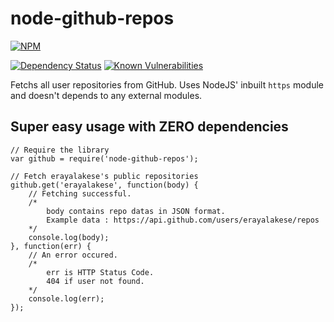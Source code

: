 # node-github-repos

[![NPM](https://nodei.co/npm/node-github-repos.png?downloads=true)](https://nodei.co/npm/node-github-repos/)

[![Dependency Status](https://david-dm.org/erayalakese/node-github-repos.svg)](https://david-dm.org/erayalakese/node-github-repos) [![Known Vulnerabilities](https://snyk.io/test/npm/node-github-repos/badge.svg)](https://snyk.io/test/npm/node-github-repos)

Fetchs all user repositories from GitHub. Uses NodeJS' inbuilt `https` module and doesn't depends to any external modules.

## Super easy usage with ZERO dependencies

```
// Require the library
var github = require('node-github-repos');

// Fetch erayalakese's public repositories
github.get('erayalakese', function(body) {
	// Fetching successful.
	/*
		body contains repo datas in JSON format.
		Example data : https://api.github.com/users/erayalakese/repos
	*/
	console.log(body);
}, function(err) {
	// An error occured.
	/*
		err is HTTP Status Code.
		404 if user not found.
	*/
	console.log(err);
});
```
